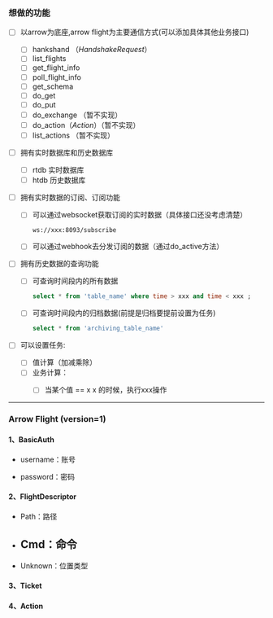 

### 想做的功能
- [ ] 以arrow为底座,arrow flight为主要通信方式(可以添加具体其他业务接口)
  - [ ] hankshand （*HandshakeRequest*）
  - [ ] list_flights
  - [ ] get_flight_info
  - [ ] poll_flight_info
  - [ ] get_schema
  - [ ] do_get
  - [ ] do_put
  - [ ] do_exchange （暂不实现）
  - [ ] do_action（*Action*）（暂不实现）
  - [ ] list_actions （暂不实现）

- [ ] 拥有实时数据库和历史数据库
  - [ ] rtdb 实时数据库
  - [ ] htdb 历史数据库

- [ ] 拥有实时数据的订阅、订阅功能

  - [ ] 可以通过websocket获取订阅的实时数据（具体接口还没考虑清楚）

    ```shell
    ws://xxx:8093/subscribe
    ```

  - [ ] 可以通过webhook去分发订阅的数据（通过do_active方法）

- [ ] 拥有历史数据的查询功能

  - [ ] 可查询时间段内的所有数据

    ```sql
    select * from 'table_name' where time > xxx and time < xxx ;
    ```

  - [ ] 可查询时间段内的归档数据(前提是归档要提前设置为任务)

    ```sql
    select * from 'archiving_table_name'  
    ```

- [ ] 可以设置任务:
  - [ ] 值计算（加减乘除）
  - [ ] 业务计算：
    - [ ] 当某个值 == x x 的时候，执行xxx操作



---

### Arrow Flight (version=1)

#### 1、BasicAuth

- username：账号

- password：密码

#### 2、FlightDescriptor

- Path：路径
- Cmd：命令
  - 
- Unknown：位置类型

#### 3、Ticket

#### 4、Action


















